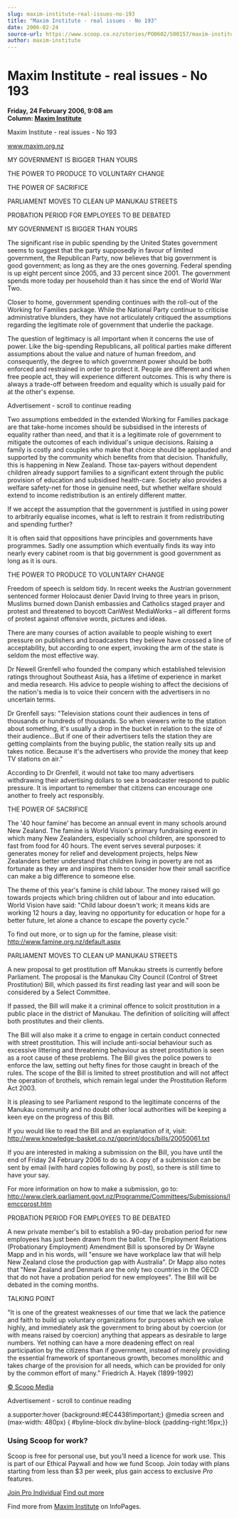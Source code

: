 ```yaml
---
slug: maxim-institute-real-issues-no-193
title: "Maxim Institute - real issues - No 193"
date: 2006-02-24
source-url: https://www.scoop.co.nz/stories/PO0602/S00157/maxim-institute-real-issues-no-193.htm
author: maxim-institute
---
```

Maxim Institute - real issues - No 193
======================================

**Friday, 24 February 2006, 9:08 am**  
**Column: [Maxim Institute](https://info.scoop.co.nz/Maxim_Institute)**

Maxim Institute - real issues - No 193

www.maxim.org.nz

MY GOVERNMENT IS BIGGER THAN YOURS

THE POWER TO PRODUCE TO VOLUNTARY CHANGE

THE POWER OF SACRIFICE

PARLIAMENT MOVES TO CLEAN UP MANUKAU STREETS

PROBATION PERIOD FOR EMPLOYEES TO BE DEBATED

MY GOVERNMENT IS BIGGER THAN YOURS

The significant rise in public spending by the United States government seems to suggest that the party supposedly in favour of limited government, the Republican Party, now believes that big government is good government; as long as they are the ones governing. Federal spending is up eight percent since 2005, and 33 percent since 2001. The government spends more today per household than it has since the end of World War Two.

Closer to home, government spending continues with the roll-out of the Working for Families package. While the National Party continue to criticise administrative blunders, they have not articulately critiqued the assumptions regarding the legitimate role of government that underlie the package.

The question of legitimacy is all important when it concerns the use of power. Like the big-spending Republicans, all political parties make different assumptions about the value and nature of human freedom, and consequently, the degree to which government power should be both enforced and restrained in order to protect it. People are different and when free people act, they will experience different outcomes. This is why there is always a trade-off between freedom and equality which is usually paid for at the other's expense.

Advertisement - scroll to continue reading





Two assumptions embedded in the extended Working for Families package are that take-home incomes should be subsidised in the interests of equality rather than need, and that it is a legitimate role of government to mitigate the outcomes of each individual's unique decisions. Raising a family is costly and couples who make that choice should be applauded and supported by the community which benefits from that decision. Thankfully, this is happening in New Zealand. Those tax-payers without dependent children already support families to a significant extent through the public provision of education and subsidised health-care. Society also provides a welfare safety-net for those in genuine need, but whether welfare should extend to income redistribution is an entirely different matter.

If we accept the assumption that the government is justified in using power to arbitrarily equalise incomes, what is left to restrain it from redistributing and spending further?

It is often said that oppositions have principles and governments have programmes. Sadly one assumption which eventually finds its way into nearly every cabinet room is that big government is good government as long as it is ours.

THE POWER TO PRODUCE TO VOLUNTARY CHANGE

Freedom of speech is seldom tidy. In recent weeks the Austrian government sentenced former Holocaust denier David Irving to three years in prison, Muslims burned down Danish embassies and Catholics staged prayer and protest and threatened to boycott CanWest MediaWorks – all different forms of protest against offensive words, pictures and ideas.

There are many courses of action available to people wishing to exert pressure on publishers and broadcasters they believe have crossed a line of acceptability, but according to one expert, invoking the arm of the state is seldom the most effective way.

Dr Newell Grenfell who founded the company which established television ratings throughout Southeast Asia, has a lifetime of experience in market and media research. His advice to people wishing to affect the decisions of the nation's media is to voice their concern with the advertisers in no uncertain terms.

Dr Grenfell says: \"Television stations count their audiences in tens of thousands or hundreds of thousands. So when viewers write to the station about something, it's usually a drop in the bucket in relation to the size of their audience...But if one of their advertisers tells the station they are getting complaints from the buying public, the station really sits up and takes notice. Because it's the advertisers who provide the money that keep TV stations on air."

According to Dr Grenfell, it would not take too many advertisers withdrawing their advertising dollars to see a broadcaster respond to public pressure. It is important to remember that citizens can encourage one another to freely act responsibly.

THE POWER OF SACRIFICE

The '40 hour famine' has become an annual event in many schools around New Zealand. The famine is World Vision's primary fundraising event in which many New Zealanders, especially school children, are sponsored to fast from food for 40 hours. The event serves several purposes: it generates money for relief and development projects, helps New Zealanders better understand that children living in poverty are not as fortunate as they are and inspires them to consider how their small sacrifice can make a big difference to someone else.

The theme of this year's famine is child labour. The money raised will go towards projects which bring children out of labour and into education. World Vision have said: "Child labour doesn't work; it means kids are working 12 hours a day, leaving no opportunity for education or hope for a better future, let alone a chance to escape the poverty cycle."

To find out more, or to sign up for the famine, please visit: http://www.famine.org.nz/default.aspx

PARLIAMENT MOVES TO CLEAN UP MANUKAU STREETS

A new proposal to get prostitution off Manukau streets is currently before Parliament. The proposal is the Manukau City Council (Control of Street Prostitution) Bill, which passed its first reading last year and will soon be considered by a Select Committee.

If passed, the Bill will make it a criminal offence to solicit prostitution in a public place in the district of Manukau. The definition of soliciting will affect both prostitutes and their clients.

The Bill will also make it a crime to engage in certain conduct connected with street prostitution. This will include anti-social behaviour such as excessive littering and threatening behaviour as street prostitution is seen as a root cause of these problems. The Bill gives the police powers to enforce the law, setting out hefty fines for those caught in breach of the rules. The scope of the Bill is limited to street prostitution and will not affect the operation of brothels, which remain legal under the Prostitution Reform Act 2003.

It is pleasing to see Parliament respond to the legitimate concerns of the Manukau community and no doubt other local authorities will be keeping a keen eye on the progress of this Bill.

If you would like to read the Bill and an explanation of it, visit: http://www.knowledge-basket.co.nz/gpprint/docs/bills/20050061.txt

If you are interested in making a submission on the Bill, you have until the end of Friday 24 February 2006 to do so. A copy of a submission can be sent by email (with hard copies following by post), so there is still time to have your say.

For more information on how to make a submission, go to: http://www.clerk.parliament.govt.nz/Programme/Committees/Submissions/lemccprost.htm

PROBATION PERIOD FOR EMPLOYEES TO BE DEBATED

A new private member's bill to establish a 90-day probation period for new employees has just been drawn from the ballot. The Employment Relations (Probationary Employment) Amendment Bill is sponsored by Dr Wayne Mapp and in his words, will "ensure we have workplace law that will help New Zealand close the production gap with Australia". Dr Mapp also notes that "New Zealand and Denmark are the only two countries in the OECD that do not have a probation period for new employees". The Bill will be debated in the coming months.

TALKING POINT

"It is one of the greatest weaknesses of our time that we lack the patience and faith to build up voluntary organizations for purposes which we value highly, and immediately ask the government to bring about by coercion (or with means raised by coercion) anything that appears as desirable to large numbers. Yet nothing can have a more deadening effect on real participation by the citizens than if government, instead of merely providing the essential framework of spontaneous growth, becomes monolithic and takes charge of the provision for all needs, which can be provided for only by the common effort of many." Friedrich A. Hayek (1899-1992)

[© Scoop Media](http://www.scoop.co.nz/about/terms.html)  

Advertisement - scroll to continue reading



a.supporter:hover {background:#EC4438!important;} @media screen and (max-width: 480px) { #byline-block div.byline-block {padding-right:16px;}}

### Using Scoop for work?

Scoop is free for personal use, but you’ll need a licence for work use. This is part of our Ethical Paywall and how we fund Scoop. Join today with plans starting from less than $3 per week, plus gain access to exclusive _Pro_ features.  
  
[Join Pro Individual](https://pro.scoop.co.nz/Individual/?from=ProIn24) [Find out more](https://pro.scoop.co.nz/using-scoop-for-work/?from=ProIn24)

Find more from [Maxim Institute](https://info.scoop.co.nz/Maxim_Institute) on InfoPages.